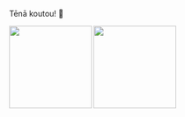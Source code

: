 Tēnā koutou! :wave:

<div>
<a href="https://github.com/darth10">
  <img align="left" height="150px" src="https://github-readme-stats.vercel.app/api?username=darth10&show_icons=true&theme=dark&count_private=true&&hide=contribs" />
</a>

<a href="https://github.com/darth10">
  <img align="left" height="150px" src="https://github-readme-stats.vercel.app/api/top-langs/?username=darth10&layout=compact&show_icons=true&theme=dark&hide=vim%20script,mustache,ruby,shell&langs_count=6" />
</a>
</div>
